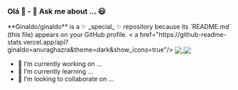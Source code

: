 ### Olá 👋 - 💬 Ask me about ... 😃

<div>
**Ginaldo/ginaldo** is a ✨ _special_ ✨ repository because its `README.md` (this file) appears on your GitHub profile.
< a href="https://github-readme-stats.vercel.app/api?ginaldo=anuraghazra&theme=dark&show_icons=true"/>
<a href="https://github.com/ginaldo/github-readme-stats">
  <img align="center" src="https://github-readme-stats.vercel.app/api/pin/?ginaldo=anuraghazra&repo=github-readme-stats" />
</a>
<a href="https://github.com/ginaldo/convoychat">
  <img align="center" src="https://github-readme-stats.vercel.app/api/pin/?ginaldo=anuraghazra&repo=convoychat" />
</a>

</div>


- 🔭 I’m currently working on ...
- 🌱 I’m currently learning ...
- 👯 I’m looking to collaborate on ...
